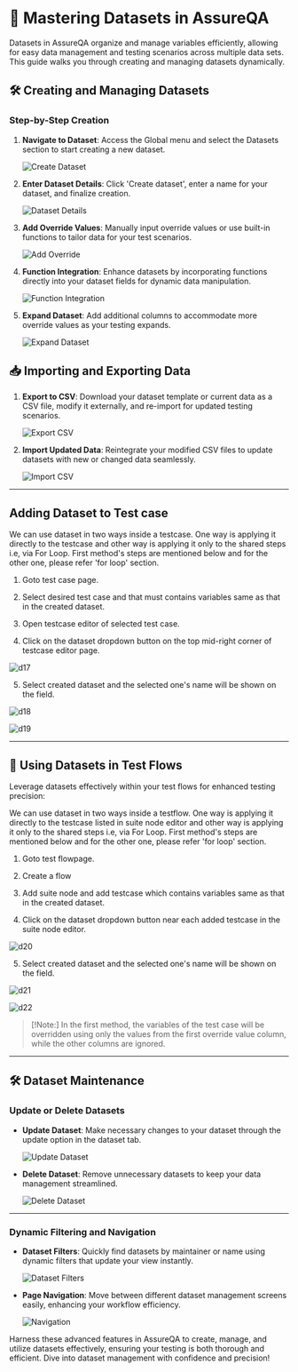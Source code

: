 ﻿# 🌟 Mastering Datasets in AssureQA

Datasets in AssureQA organize and manage variables efficiently, allowing for easy data management and testing scenarios across multiple data sets. This guide walks you through creating and managing datasets dynamically.

## 🛠️ Creating and Managing Datasets

### Step-by-Step Creation

1. **Navigate to Dataset**:
   Access the Global menu and select the Datasets section to start creating a new dataset.

   ![Create Dataset](/DatasetImages/d1.png)

2. **Enter Dataset Details**:
   Click 'Create dataset', enter a name for your dataset, and finalize creation.

   ![Dataset Details](/DatasetImages/d2.png)

3. **Add Override Values**:
   Manually input override values or use built-in functions to tailor data for your test scenarios.

   ![Add Override](/DatasetImages/d4.png)

4. **Function Integration**:
   Enhance datasets by incorporating functions directly into your dataset fields for dynamic data manipulation.

   ![Function Integration](/DatasetImages/d6.png)

5. **Expand Dataset**:
   Add additional columns to accommodate more override values as your testing expands.

   ![Expand Dataset](/DatasetImages/d8.png)

## 📥 Importing and Exporting Data

1. **Export to CSV**:
   Download your dataset template or current data as a CSV file, modify it externally, and re-import for updated testing scenarios.

   ![Export CSV](/DatasetImages/d11.png)

2. **Import Updated Data**:
   Reintegrate your modified CSV files to update datasets with new or changed data seamlessly.

   ![Import CSV](/DatasetImages/d12.png)


---

## Adding Dataset to Test case

We can use dataset in two ways inside a testcase. One way is applying it directly to the testcase and other way is applying it only to the shared steps i.e, via For Loop. First method's steps are mentioned below and for the other one, please refer 'for loop' section.

 1. Goto test case page.
 
 2. Select desired test case and that must contains variables same as that in the created dataset.
 
 3. Open testcase editor of selected test case. 
 
 4. Click on the dataset dropdown button on the top mid-right corner of testcase editor page.
 
 ![d17](/DatasetImages/d17.png)
 
 5. Select created dataset and the selected one's name will be shown on the field.

 ![d18](/DatasetImages/d18.png)
 
 ![d19](/DatasetImages/d19.png)

---

## 🔄 Using Datasets in Test Flows

Leverage datasets effectively within your test flows for enhanced testing precision:

We can use dataset in two ways inside a testflow. One way is applying it directly to the testcase listed in suite node editor and other way is applying it only to the shared steps i.e, via For Loop. First method's steps are mentioned below and for the other one, please refer 'for loop' section.

 1. Goto test flowpage.
 
 2. Create a flow
 
 3. Add suite node and add testcase which contains variables same as that in the created dataset.
 
 4. Click on the dataset dropdown button near each added testcase in the suite node editor.
 
 ![d20](/DatasetImages/d20.png)
 
 5. Select created dataset and the selected one's name will be shown on the field.

![d21](/DatasetImages/d21.png)

![d22](/DatasetImages/d22.png)

> [!Note:] 
> In the first method, the variables of the test case will be overridden using only the values from the first override value column, while the other columns are ignored.

---


## 🛠️ Dataset Maintenance

### Update or Delete Datasets

- **Update Dataset**:
  Make necessary changes to your dataset through the update option in the dataset tab.

  ![Update Dataset](/DatasetImages/d23.png)

- **Delete Dataset**:
  Remove unnecessary datasets to keep your data management streamlined.

  ![Delete Dataset](/DatasetImages/d25.png)

---

### Dynamic Filtering and Navigation

- **Dataset Filters**:
  Quickly find datasets by maintainer or name using dynamic filters that update your view instantly.

  ![Dataset Filters](/DatasetImages/d27.png)

- **Page Navigation**:
  Move between different dataset management screens easily, enhancing your workflow efficiency.

  ![Navigation](/DatasetImages/d28.png)

Harness these advanced features in AssureQA to create, manage, and utilize datasets effectively, ensuring your testing is both thorough and efficient. Dive into dataset management with confidence and precision!
